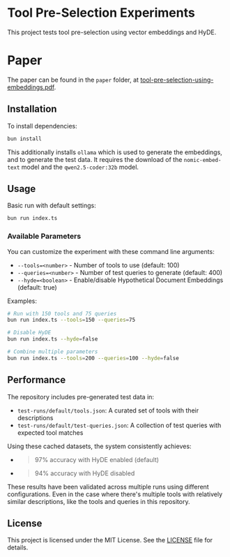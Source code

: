 # Tool Pre-Selection Experiments

This project tests tool pre-selection using vector embeddings and HyDE.

# Paper

The paper can be found in the `paper` folder, at [tool-pre-selection-using-embeddings.pdf](paper/tool-pre-selection-using-embeddings.pdf).

## Installation

To install dependencies:

```bash
bun install
```

This additionally installs `ollama` which is used to generate the embeddings, and to generate the test data.
It requires the download of the `nomic-embed-text` model and the `qwen2.5-coder:32b` model.

## Usage

Basic run with default settings:
```bash
bun run index.ts
```

### Available Parameters

You can customize the experiment with these command line arguments:

- `--tools=<number>` - Number of tools to use (default: 100)
- `--queries=<number>` - Number of test queries to generate (default: 400)
- `--hyde=<boolean>` - Enable/disable Hypothetical Document Embeddings (default: true)

Examples:
```bash
# Run with 150 tools and 75 queries
bun run index.ts --tools=150 --queries=75

# Disable HyDE
bun run index.ts --hyde=false

# Combine multiple parameters
bun run index.ts --tools=200 --queries=100 --hyde=false
```

## Performance

The repository includes pre-generated test data in:
- `test-runs/default/tools.json`: A curated set of tools with their descriptions
- `test-runs/default/test-queries.json`: A collection of test queries with expected tool matches

Using these cached datasets, the system consistently achieves:
- >97% accuracy with HyDE enabled (default)
- >94% accuracy with HyDE disabled

These results have been validated across multiple runs using different configurations. Even in the case where there's multiple tools with relatively similar descriptions, like the tools and queries in this repository.

## License

This project is licensed under the MIT License. See the [LICENSE](LICENSE) file for details.
